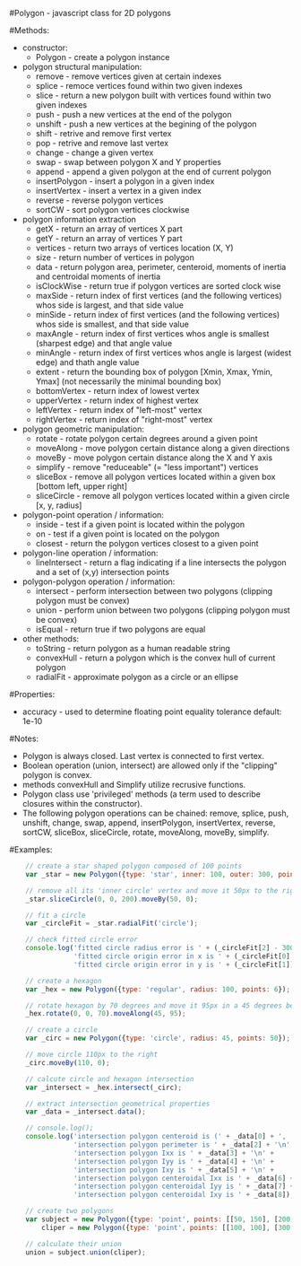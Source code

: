 #Polygon - javascript class for 2D polygons

#Methods:
 * constructor:
   - Polygon        - create a polygon instance
 * polygon structural manipulation:
   - remove         - remove vertices given at certain indexes
   - splice         - remoce vertices found within two given indexes
   - slice          - return a new polygon built with vertices found within two given indexes
   - push           - push a new vertices at the end of the polygon
   - unshift        - push a new vertices at the begining of the polygon
   - shift          - retrive and remove first vertex
   - pop            - retrive and remove last vertex
   - change         - change a given vertex
   - swap           - swap between polygon X and Y properties
   - append         - append a given polygon at the end of current polygon
   - insertPolygon  - insert a polygon in a given index
   - insertVertex   - insert a vertex in a given index
   - reverse        - reverse polygon vertices
   - sortCW         - sort polygon vertices clockwise
 * polygon information extraction
   - getX           - return an array of vertices X part
   - getY           - return an array of vertices Y part
   - vertices       - return two arrays of vertices location (X, Y)
   - size           - return number of vertices in polygon
   - data           - return polygon area, perimeter, centeroid, moments of inertia
                      and centroidal moments of inertia
   - isClockWise    - return true if polygon vertices are sorted clock wise
   - maxSide        - return index of first vertices (and the following vertices)
                      whos side is largest, and that side value
   - minSide        - return index of first vertices (and the following vertices)
                      whos side is smallest, and that side value
   - maxAngle       - return index of first vertices whos angle is smallest (sharpest edge)
                      and that angle value
   - minAngle       - return index of first vertices whos angle is largest (widest edge)
                      and thath angle value
   - extent         - return the bounding box of polygon [Xmin, Xmax, Ymin, Ymax]
                      (not necessarily the minimal bounding box)
   - bottomVertex   - return index of lowest vertex
   - upperVertex    - return index of highest vertex
   - leftVertex     - return index of "left-most" vertex
   - rightVertex    - return index of "right-most" vertex
 * polygon geometric manipulation:
   - rotate         - rotate polygon certain degrees around a given point
   - moveAlong      - move polygon certain distance along a given directions
   - moveBy         - move polygon certain distance along the X and Y axis
   - simplify       - remove "reduceable" (= "less important") vertices
   - sliceBox       - remove all polygon vertices located within a given box [bottom left, upper right]
   - sliceCircle    - remove all polygon vertices located within a given circle [x, y, radius]
 * polygon-point operation / information:
   - inside         - test if a given point is located within the polygon
   - on             - test if a given point is located on the polygon
   - closest        - return the polygon vertices closest to a given point
 * polygon-line operation / information:
   - lineIntersect  - return a flag indicating if a line intersects the polygon
                      and a set of (x,y) intersection points
 * polygon-polygon operation / information:
   - intersect      - perform intersection between two polygons (clipping polygon must be convex)
   - union          - perform union between two polygons (clipping polygon must be convex)
   - isEqual        - return true if two polygons are equal
 * other methods:
   - toString       - return polygon as a human readable string
   - convexHull     - return a polygon which is the convex hull of current polygon
   - radialFit      - approximate polygon as a circle or an ellipse

#Properties:
 * accuracy - used to determine floating point equality tolerance default: 1e-10

#Notes:
 * Polygon is always closed. Last vertex is connected to first vertex.
 * Boolean operation (union, intersect) are allowed only if the "clipping" polygon is convex.
 * methods convexHull and Simplify utilize recrusive functions.
 * Polygon class use 'privileged' methods (a term used to describe closures within the constructor).
 * The following polygon operations can be chained: remove, splice, push, unshift, change, swap,
   append, insertPolygon, insertVertex, reverse, sortCW, sliceBox, sliceCircle, rotate, moveAlong,
   moveBy, simplify.

#Examples:
```javascript
    // create a star shaped polygon composed of 100 points
    var _star = new Polygon({type: 'star', inner: 100, outer: 300, points: 100});

    // remove all its 'inner circle' vertex and move it 50px to the right
    _star.sliceCircle(0, 0, 200).moveBy(50, 0);

    // fit a circle
    var _circleFit = _star.radialFit('circle');

    // check fitted circle error
    console.log('fitted circle radius error is ' + (_circleFit[2] - 300) + '.\n' +
                'fitted circle origin error in x is ' + (_circleFit[0] - 50) + '.\n' +
                'fitted circle origin error in y is ' + (_circleFit[1]) + '.\n');
```

```javascript
    // create a hexagon
    var _hex = new Polygon({type: 'regular', radius: 100, points: 6});

    // rotate hexagon by 70 degrees and move it 95px in a 45 degrees bearing
    _hex.rotate(0, 0, 70).moveAlong(45, 95);

    // create a circle
    var _circ = new Polygon({type: 'circle', radius: 45, points: 50});

    // move circle 110px to the right
    _circ.moveBy(110, 0);

    // calcute circle and hexagon intersection
    var _intersect = _hex.intersect(_circ);

    // extract intersection geometrical properties
    var _data = _intersect.data();

    // console.log();
    console.log('intersection polygon centeroid is (' + _data[0] + ', ' + _data[1] + ')\n' +
                'intersection polygon perimeter is ' + _data[2] + '\n' +
                'intersection polygon Ixx is ' + _data[3] + '\n' +
                'intersection polygon Iyy is ' + _data[4] + '\n' +
                'intersection polygon Ixy is ' + _data[5] + '\n' +
                'intersection polygon centeroidal Ixx is ' + _data[6] + '\n' +
                'intersection polygon centeroidal Iyy is ' + _data[7] + '\n' +
                'intersection polygon centeroidal Ixy is ' + _data[8]);

```

```javascript
    // create two polygons
    var subject = new Polygon({type: 'point', points: [[50, 150], [200, 50], [350, 150], [350, 300], [250, 300], [200, 250], [150, 350], [100, 250], [100, 200]]}),
        cliper = new Polygon({type: 'point', points: [[100, 100], [300, 100], [300, 300], [100, 300]]});

    // calculate their union
    union = subject.union(cliper);
```
